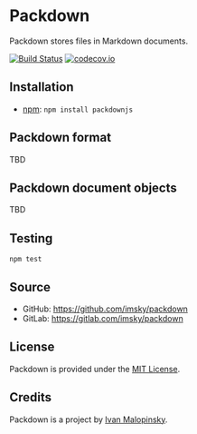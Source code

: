 # Packdown

Packdown stores files in Markdown documents.

[![Build Status](https://travis-ci.org/imsky/packdown.svg?branch=master)](https://travis-ci.org/imsky/packdown)
[![codecov.io](https://codecov.io/github/imsky/packdown/coverage.svg?branch=master)](https://codecov.io/github/imsky/packdown)

## Installation

* [npm](https://www.npmjs.com/package/packdownjs): `npm install packdownjs`

## Packdown format

TBD

## Packdown document objects

TBD

## Testing

```
npm test
```

## Source

* GitHub: <https://github.com/imsky/packdown>
* GitLab: <https://gitlab.com/imsky/packdown>

## License

Packdown is provided under the [MIT License](http://opensource.org/licenses/MIT).

## Credits

Packdown is a project by [Ivan Malopinsky](http://imsky.co).
